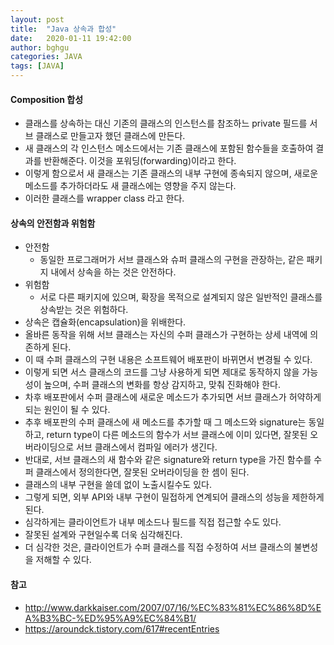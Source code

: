 ```yaml
---
layout: post
title:  "Java 상속과 합성"
date:   2020-01-11 19:42:00
author: bghgu
categories: JAVA
tags: [JAVA]
---
```


#### Composition 합성
* 클래스를 상속하는 대신 기존의 클래스의 인스턴스를 참조하느 private 필드를 서브 클래스로 만들고자 했던 클래스에 만든다.
* 새 클래스의 각 인스턴스 메소드에서는 기존 클래스에 포함된 함수들을 호출하여 결과를 반환해준다. 이것을 포워딩(forwarding)이라고 한다.
* 이렇게 함으로서 새 클래스는 기존 클래스의 내부 구현에 종속되지 않으며, 새로운 메소드를 추가하더라도 새 클래스에는 영향을 주지 않는다.
* 이러한 클래스를 wrapper class 라고 한다.

#### 상속의 안전함과 위험함
* 안전함
    * 동일한 프로그래머가 서브 클래스와 슈퍼 클래스의 구현을 관장하는, 같은 패키지 내에서 상속을 하는 것은 안전하다.
* 위험함
    * 서로 다른 패키지에 있으며, 확장을 목적으로 설계되지 않은 일반적인 클래스를 상속받는 것은 위험하다.
* 상속은 캡슐화(encapsulation)을 위배한다.
* 올바른 동작을 위해 서브 클래스는 자신의 수퍼 클래스가 구현하는 상세 내역에 의존하게 된다.
* 이 때 수퍼 클래스의 구현 내용은 소프트웨어 배포판이 바뀌면서 변경될 수 있다.
* 이렇게 되면 서스 클래스의 코드를 그냥 사용하게 되면 제대로 동작하지 않을 가능성이 높으며, 수퍼 클래스의 변화를 항상 감지하고, 맞춰 진화해야 한다.
* 차후 배포판에서 수퍼 클래스에 새로운 메소드가 추가되면 서브 클래스가 허약하게 되는 원인이 될 수 있다.
* 추후 배포판의 수퍼 클래스에 새 메소드를 추가할 때 그 메소드와 signature는 동일하고, return type이 다른 메소드의 함수가 서브 클래스에 이미 있다면, 잘못된 오버라이딩으로 서브 클래스에서 컴파일 에러가 생긴다.
* 반대로, 서브 클래스의 새 함수와 같은 signature와 return type을 가진 함수를 수퍼 클래스에서 정의한다면, 잘못된 오버라이딩을 한 셈이 된다.
* 클래스의 내부 구현을 쓸데 없이 노출시킬수도 있다.
* 그렇게 되면, 외부 API와 내부 구현이 밀접하게 연계되어 클래스의 성능을 제한하게 된다.
* 심각하게는 클라이언트가 내부 메소드나 필드를 직접 접근할 수도 있다.
* 잘못된 설계와 구현일수록 더욱 심각해진다.
* 더 심각한 것은, 클라이언트가 수퍼 클래스를 직접 수정하여 서브 클래스의 불변성을 저해할 수 있다.

#### 참고
* http://www.darkkaiser.com/2007/07/16/%EC%83%81%EC%86%8D%EA%B3%BC-%ED%95%A9%EC%84%B1/
* https://aroundck.tistory.com/617#recentEntries